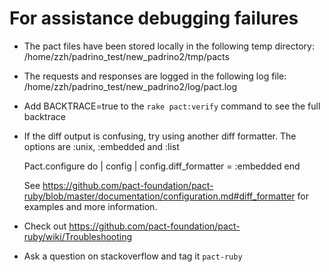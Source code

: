 # For assistance debugging failures

* The pact files have been stored locally in the following temp directory:
    /home/zzh/padrino_test/new_padrino2/tmp/pacts

* The requests and responses are logged in the following log file:
    /home/zzh/padrino_test/new_padrino2/log/pact.log

* Add BACKTRACE=true to the `rake pact:verify` command to see the full backtrace

* If the diff output is confusing, try using another diff formatter.
  The options are :unix, :embedded and :list

    Pact.configure do | config |
      config.diff_formatter = :embedded
    end

  See https://github.com/pact-foundation/pact-ruby/blob/master/documentation/configuration.md#diff_formatter for examples and more information.

* Check out https://github.com/pact-foundation/pact-ruby/wiki/Troubleshooting

* Ask a question on stackoverflow and tag it `pact-ruby`


